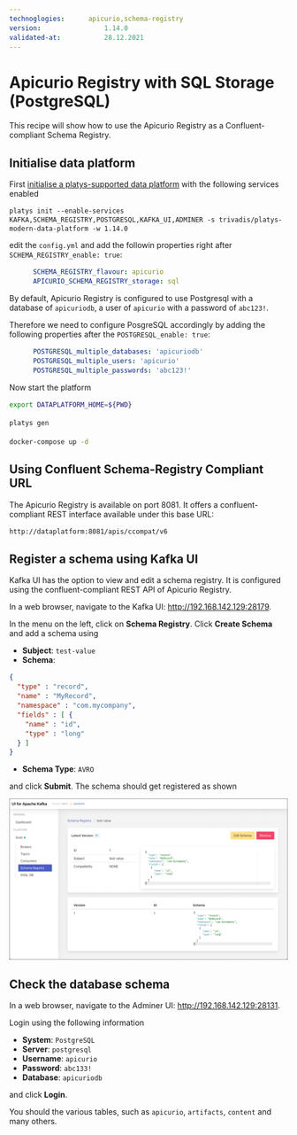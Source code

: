 ```yaml
---
technoglogies:      apicurio,schema-registry
version:				1.14.0
validated-at:			28.12.2021
---
```


# Apicurio Registry with SQL Storage (PostgreSQL)

This recipe will show how to use the Apicurio Registry as a Confluent-compliant Schema Registry.

## Initialise data platform

First [initialise a platys-supported data platform](../../../documentation/getting-started.md) with the following services enabled

```
platys init --enable-services KAFKA,SCHEMA_REGISTRY,POSTGRESQL,KAFKA_UI,ADMINER -s trivadis/platys-modern-data-platform -w 1.14.0
```

edit the `config.yml` and add the followin properties right after `SCHEMA_REGISTRY_enable: true`:


```yaml
      SCHEMA_REGISTRY_flavour: apicurio
      APICURIO_SCHEMA_REGISTRY_storage: sql  
```

By default, Apicurio Registry is configured to use Postgresql with a database of `apicuriodb`, a user of `apicurio` with a password of `abc123!`. 

Therefore we need to configure PosgreSQL accordingly by adding the following properties after the `POSTGRESQL_enable: true`: 

```yaml
      POSTGRESQL_multiple_databases: 'apicuriodb'
      POSTGRESQL_multiple_users: 'apicurio'
      POSTGRESQL_multiple_passwords: 'abc123!'
```

Now start the platform

```bash
export DATAPLATFORM_HOME=${PWD}

platys gen

docker-compose up -d
```

## Using Confluent Schema-Registry Compliant URL

The Apicurio Registry is available on port 8081. It offers a confluent-compliant REST interface available under this base URL:

```bash
http://dataplatform:8081/apis/ccompat/v6
```

## Register a schema using Kafka UI

Kafka UI has the option to view and edit a schema registry. It is configured using the confluent-compliant REST API of Apicurio Registry. 

In a web browser, navigate to the Kafka UI: <http://192.168.142.129:28179>.

In the menu on the left, click on **Schema Registry**. Click **Create Schema** and add a schema using

* **Subject**: `test-value` 
* **Schema**:

```json
{
  "type" : "record",
  "name" : "MyRecord",
  "namespace" : "com.mycompany",
  "fields" : [ {
    "name" : "id",
    "type" : "long"
  } ]
}
```
 * **Schema Type**: `AVRO`

and click **Submit**. The schema should get registered as shown

![](./images/kafka-ui-avro-schema.png)


## Check the database schema

In a web browser, navigate to the Adminer UI: <http://192.168.142.129:28131>.

Login using the following information

 * **System**: `PostgreSQL`
 * **Server**: `postgresql`
 * **Username**: `apicurio`
 * **Password**: `abc133!`
 * **Database**: `apicuriodb`

and click **Login**.

You should the various tables, such as `apicurio`, `artifacts`, `content` and many others.







